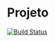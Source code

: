 Projeto
=======
[![Build Status](https://travis-ci.org/EspelhoPolitico/espelho-politico.svg?branch=dev)](https://travis-ci.org/EspelhoPolitico/espelho-politico)
